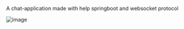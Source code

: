 A chat-application made with help springboot and websocket protocol

![image](https://github.com/user-attachments/assets/01b7f712-0045-40df-ab07-160770c5659a)
